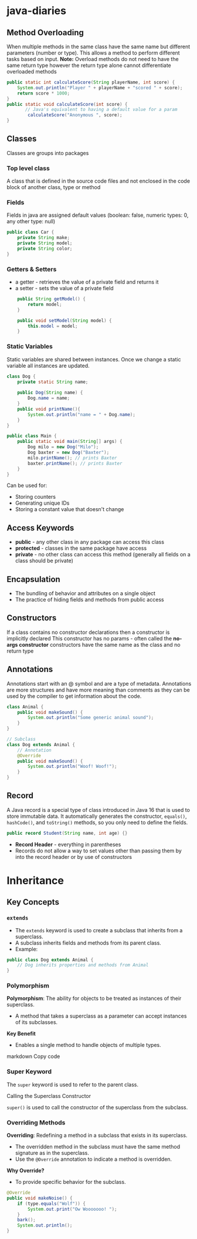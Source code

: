 # java-diaries

## Method Overloading 
When multiple methods in the same class have the same name but different parameters (number or type).
This allows a method to perform different tasks based on input.
**Note:**  Overload methods do not need to have the same return type however the return type alone cannot differentiate overloaded methods

```java
public static int calculateScore(String playerName, int score) {
    System.out.println("Player " + playerName + "scored " + score);
    return score * 1000;
}
public static void calculateScore(int score) {
       // Java's equivalent to having a default value for a param
        calculateScore("Anonymous ", score);
}
```

## Classes
Classes are groups into packages
### Top level class
A class that is defined in the source code files and not enclosed in the code block of another class, type or method
### Fields
Fields in java are assigned default values (boolean: false, numeric types: 0, any other type: null)

```java
public class Car {
    private String make;
    private String model;
    private String color;
}
```
### Getters & Setters
* a getter - retrieves the value of a private field and returns it
* a setter - sets the value of a private field
```java
    public String getModel() {
        return model;
    }

    public void setModel(String model) {
        this.model = model;
    }
```
### Static Variables
Static variables are shared between instances. Once we change a static variable all instances are updated.

```java
class Dog {
    private static String name;
    
    public Dog(String name) {
        Dog.name = name;
    }
    public void printName(){
        System.out.println("name = " + Dog.name);
    }
}

public class Main {
    public static void main(String[] args) {
        Dog milo = new Dog("Milo");
        Dog baxter = new Dog("Baxter");
        milo.printName(); // prints Baxter
        baxter.printName(); // prints Baxter
    }
}
```

Can be used for:
* Storing counters
* Generating unique IDs
* Storing a constant value that doesn't change

## Access Keywords
* **public** - any other class in any package can access this class
* **protected** - classes in the same package have access
* **private** - no other class can access this method (generally all fields on a class should be private)

## Encapsulation
* The bundling of behavior and attributes on a single object
* The practice of hiding fields and methods from public access

## Constructors 
If a class contains no constructor declarations then a constructor is implicitly declared This constructor has no params - 
often called the **no-args constructor** constructors have the same name as the class and no return type

## Annotations 
Annotations start with an @ symbol and are a type of metadata. Annotations are more 
structures and have more meaning than comments as they can be used by the compiler to get information about the code.

```java
class Animal {
    public void makeSound() {
        System.out.println("Some generic animal sound");
    }
}

// Subclass
class Dog extends Animal {
    // Annotation
    @Override
    public void makeSound() {
        System.out.println("Woof! Woof!");
    }
}
```
## Record 
A Java record is a special type of class introduced in Java 16 that is used to store immutable data. It automatically generates the constructor, `equals()`, `hashCode()`, and `toString()` methods, so you only need to define the fields.

```java
public record Student(String name, int age) {}
```

*  **Record Header** - everything in parentheses
* Records do not allow a way to set values other than passing them by into the record header or by use of constructors

# Inheritance

## Key Concepts

### `extends`
- The `extends` keyword is used to create a subclass that inherits from a superclass.
- A subclass inherits fields and methods from its parent class.
- Example:
```java
public class Dog extends Animal {
    // Dog inherits properties and methods from Animal
}
```

### Polymorphism

**Polymorphism**: The ability for objects to be treated as instances of their superclass.

- A method that takes a superclass as a parameter can accept instances of its subclasses.

**Key Benefit**

- Enables a single method to handle objects of multiple types.


markdown
Copy code
### Super Keyword

The `super` keyword is used to refer to the parent class.

Calling the Superclass Constructor

`super()` is used to call the constructor of the superclass from the subclass.

### Overriding Methods

**Overriding**: Redefining a method in a subclass that exists in its superclass.

- The overridden method in the subclass must have the same method signature as in the superclass.
- Use the `@Override` annotation to indicate a method is overridden.

**Why Override?**

- To provide specific behavior for the subclass.

```java
@Override
public void makeNoise() {
    if (type.equals("Wolf")) {
        System.out.print("Ow Wooooooo! ");
    }
    bark();
    System.out.println();
}
```
